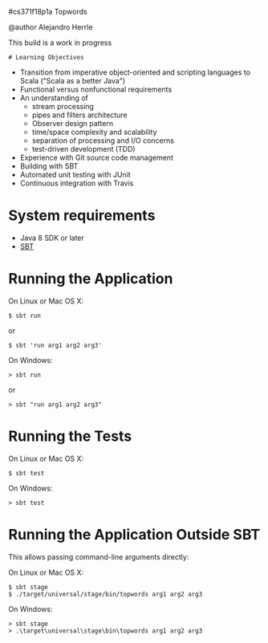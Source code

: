 #cs371f18p1a Topwords

@author Alejandro Herrle

This build is a work in progress

    # Learning Objectives

* Transition from imperative object-oriented and scripting languages to Scala ("Scala as a better Java")
* Functional versus nonfunctional requirements
* An understanding of
    * stream processing
    * pipes and filters architecture
    * Observer design pattern
    * time/space complexity and scalability
    * separation of processing and I/O concerns
    * test-driven development (TDD)
* Experience with Git source code management
* Building with SBT
* Automated unit testing with JUnit
* Continuous integration with Travis

# System requirements

* Java 8 SDK or later
* [SBT](https://www.scala-sbt.org/1.x/docs/Setup.html)

# Running the Application

On Linux or Mac OS X:

    $ sbt run

or

    $ sbt 'run arg1 arg2 arg3'
	
On Windows:
	
    > sbt run

or

    > sbt "run arg1 arg2 arg3"

# Running the Tests

On Linux or Mac OS X:

    $ sbt test
	
On Windows:
	
    > sbt test

# Running the Application Outside SBT

This allows passing command-line arguments directly:

On Linux or Mac OS X:

    $ sbt stage
    $ ./target/universal/stage/bin/topwords arg1 arg2 arg3

On Windows:

    > sbt stage
    > .\target\universal\stage\bin\topwords arg1 arg2 arg3
